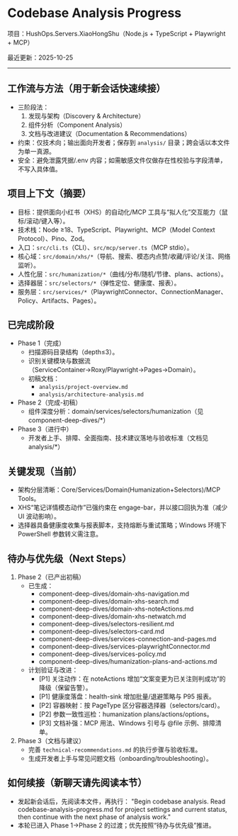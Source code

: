 # Codebase Analysis Progress

项目：HushOps.Servers.XiaoHongShu（Node.js + TypeScript + Playwright + MCP）

最近更新：2025-10-25

---

## 工作流与方法（用于新会话快速续接）
- 三阶段法：
  1) 发现与架构（Discovery & Architecture）
  2) 组件分析（Component Analysis）
  3) 文档与改进建议（Documentation & Recommendations）
- 约束：仅技术向；输出面向开发者；保存到 `analysis/` 目录；跨会话以本文件为单一真源。
- 安全：避免泄露凭据/.env 内容；如需敏感文件仅做存在性校验与字段清单，不写入具体值。

## 项目上下文（摘要）
- 目标：提供面向小红书（XHS）的自动化/MCP 工具与“拟人化”交互能力（鼠标/滚动/键入等）。
- 技术栈：Node ≥18、TypeScript、Playwright、MCP（Model Context Protocol）、Pino、Zod。
- 入口：`src/cli.ts`（CLI）、`src/mcp/server.ts`（MCP stdio）。
- 核心域：`src/domain/xhs/*`（导航、搜索、模态内点赞/收藏/评论/关注、网络监听）。
- 人性化层：`src/humanization/*`（曲线/分布/随机/节律、plans、actions）。
- 选择器层：`src/selectors/*`（弹性定位、健康度、报表）。
- 服务层：`src/services/*`（PlaywrightConnector、ConnectionManager、Policy、Artifacts、Pages）。

## 已完成阶段
- Phase 1（完成）
  - 扫描源码目录结构（depth≤3）。
  - 识别关键模块与数据流（ServiceContainer→Roxy/Playwright→Pages→Domain）。
  - 初稿文档：
    - `analysis/project-overview.md`
    - `analysis/architecture-analysis.md`
- Phase 2（完成-初稿）
  - 组件深度分析：domain/services/selectors/humanization（见 component-deep-dives/*）
- Phase 3（进行中）
  - 开发者上手、排障、全面指南、技术建议落地与验收标准（文档见 analysis/*）

## 关键发现（当前）
- 架构分层清晰：Core/Services/Domain(Humanization+Selectors)/MCP Tools。
- XHS“笔记详情模态动作”已强约束在 engage-bar，并以接口回执为准（减少 UI 波动影响）。
- 选择器具备健康度收集与报表脚本，支持熔断与重试策略；Windows 环境下 PowerShell 参数转义需注意。

## 待办与优先级（Next Steps）
1) Phase 2（已产出初稿）
   - 已生成：
     - component-deep-dives/domain-xhs-navigation.md
     - component-deep-dives/domain-xhs-search.md
     - component-deep-dives/domain-xhs-noteActions.md
     - component-deep-dives/domain-xhs-netwatch.md
     - component-deep-dives/selectors-resilient.md
     - component-deep-dives/selectors-card.md
     - component-deep-dives/services-connection-and-pages.md
     - component-deep-dives/services-playwrightConnector.md
     - component-deep-dives/services-policy.md
     - component-deep-dives/humanization-plans-and-actions.md
   - 计划验证与改进：
     - [P1] 关注动作：在 noteActions 增加“文案变更为已关注则判成功”的降级（保留告警）。
     - [P1] 健康度落盘：health-sink 增加批量/退避策略与 P95 报表。
     - [P2] 容器映射：按 PageType 区分容器选择器（selectors/card）。
     - [P2] 参数一致性巡检：humanization plans/actions/options。
     - [P3] 文档补强：MCP 用法、Windows 引号与 @file 示例、排障清单。
2) Phase 3（文档与建议）
   - 完善 `technical-recommendations.md` 的执行步骤与验收标准。
   - 生成开发者上手与常见问题文档（onboarding/troubleshooting）。

## 如何续接（新聊天请先阅读本节）
- 发起新会话后，先阅读本文件，再执行：
  "Begin codebase analysis. Read codebase-analysis-progress.md for project settings and current status, then continue with the next phase of analysis work."
- 本轮已进入 Phase 1→Phase 2 的过渡；优先按照“待办与优先级”推进。
